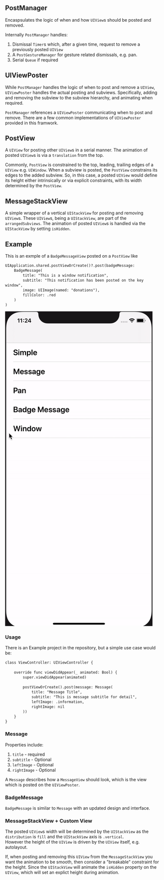 ## PostManager

Encaspsulates the logic of when and how `UIView`s should be posted and removed.

Internally `PostManager` handles:
1. Dismissal `Timer`s which, after a given time, request to remove a previously posted `UIView`
2. A `PostGestureManager` for gesture related dismissals, e.g. pan.
3. Serial `Queue` if required

## UIViewPoster

While `PostManager` handles the logic of when to post and remove a `UIView`, `UIViewPoster` handles the actual posting and subviews.
Specifically, adding and removing the subview to the subview hierarchy, and animating when required.

`PostManager` references a `UIViewPoster` communicating when to post and remove.
There are a few common implementations of `UIViewPoster` provided in this framwork.

## PostView

A `UIView` for posting other `UIView`s in a serial manner.
The animation of posted `UIView`s is via a `translation` from the top.

Commonly, `PostView` is constrained to the top, leading, trailing edges of a `UIView` e.g. `UIWindow`.
When a subview is posted, the `PostView` constrains its edges to the added subview.
So, in this case, a posted `UIView` would define its height either intrinsically or via explicit constraints, with its width determined by the `PostView`.

## MessageStackView

A simple wrapper of a vertical `UIStackView` for posting and removing `UIView`s.
These `UIView`s, being a `UIStackView`, are part of the `arrangedSubviews`.
The animation of posted `UIView`s is handled via the `UIStackView` by setting `isHidden`.

## Example

This is an exmple of a `BadgeMessageView` posted on a `PostView` like

    UIApplication.shared.postViewOrCreate()?.post(badgeMessage:
        BadgeMessage(
            title: "This is a window notification",
            subtitle: "This notification has been posted on the key window",
            image: UIImage(named: "donations"),
            fillColor: .red
        )
    )
    
![Alt Text](https://github.com/3sidedcube/MessageStackView/blob/develop/Documentation/toastGif.gif)

### Usage

There is an Example project in the repository, but a simple use case would be:  

    class ViewController: UIViewController {
        
        override func viewDidAppear(_ animated: Bool) {
            super.viewDidAppear(animated)
            
            postViewOrCreate().post(message: Message(
                title: "Message Title",
                subtitle: "This is message subtitle for detail",
                leftImage: .information,
                rightImage: nil
            ))
        }
    }

### Message

Properties include:  
1. `title` -  required  
2. `subtitle` -  Optional  
3. `leftImage` - Optional  
3. `rightImage` - Optional  

A `Message` describes how a `MessageView` should look, which is the view which is posted on the `UIViewPoster`.

### BadgeMessage

`BadgeMessage` is similar to `Message` with an updated design and interface.

### MessageStackView + Custom View
  
The posted `UIView`s width will be determined by the `UIStackView` as the `distribution` is `fill` and the `UIStackView` axis is `.vertical`.  
However the height of the `UIView` is driven by the `UIView` itself, e.g. autolayout.  
  
If, when posting and removing this `UIView` from the `MessageStackView` you want the animation to be smooth, then consider a "breakable" constraint for the height. Since the `UIStackView` will animate the `isHidden` property on the `UIView`, which will set an explict height during animation.
